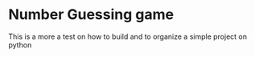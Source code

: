 # Number Guessing game
This is a more a test on how to build and to organize a simple project on python